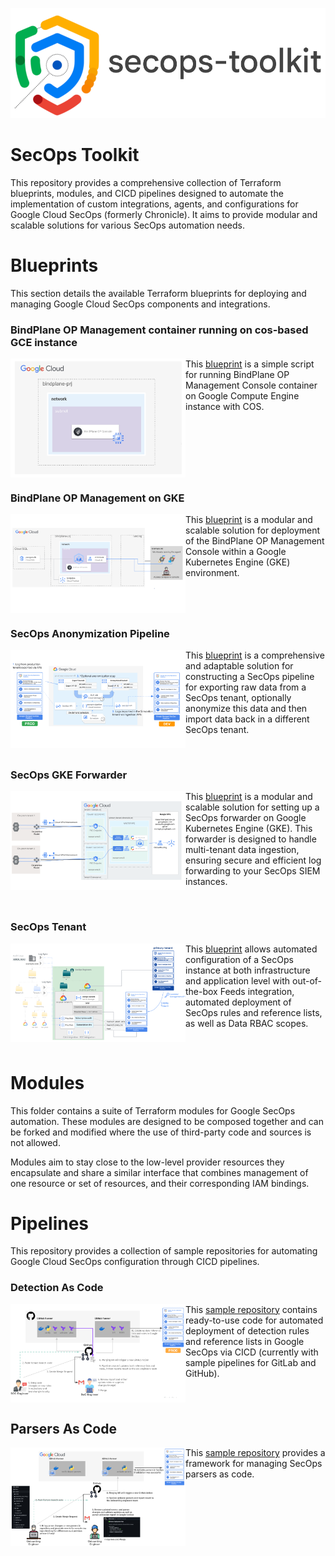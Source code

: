 <p align="center">
  <picture>
    <source media="(prefers-color-scheme: dark)" srcset="./assets/logo.png">
    <img src="./assets/logo.png" alt="SecOps Toolkit">
  </picture>
</p>

# SecOps Toolkit

This repository provides a comprehensive collection of Terraform blueprints, modules, and CICD pipelines designed to automate the implementation of custom integrations, agents, and configurations for Google Cloud SecOps (formerly Chronicle). It aims to provide modular and scalable solutions for various SecOps automation needs.

# Blueprints

This section details the available Terraform blueprints for deploying and managing Google Cloud SecOps components and integrations.

### BindPlane OP Management container running on cos-based GCE instance

<a href="./blueprints/bindplane-gce/" title="BindPlane OP Management console on GCE"><img src="./blueprints/bindplane-gce/images/diagram.png" align="left" width="280px"></a> This [blueprint](./blueprints/bindplane-gke/) is a simple script for running BindPlane OP Management Console container on Google Compute Engine instance with COS.

<br clear="left">

### BindPlane OP Management on GKE

<a href="./blueprints/bindplane-gke/" title="BindPlane OP Management console on GKE"><img src="./blueprints/bindplane-gke/images/diagram.png" align="left" width="280px"></a> This [blueprint](./blueprints/bindplane-gke/) is a modular and scalable solution for deployment of the BindPlane OP Management Console within a Google Kubernetes Engine (GKE) environment.

<br clear="left">

### SecOps Anonymization Pipeline

<a href="./blueprints/secops-anonymization-pipeline/" title="SecOps Anonymization Pipeline"><img src="./blueprints/secops-anonymization-pipeline/images/diagram.png" align="left" width="280px"></a> This [blueprint](./blueprints/secops-gke-forwarder/) is a comprehensive and adaptable solution for constructing a SecOps pipeline for exporting raw data from a SecOps tenant, optionally anonymize this data and then import data back in a different SecOps tenant.

<br clear="left">

### SecOps GKE Forwarder

<a href="./blueprints/secops-gke-forwarder/" title="SecOps GKE Forwarder"><img src="./blueprints/secops-gke-forwarder/images/diagram.png" align="left" width="280px"></a> This [blueprint](./blueprints/secops-gke-forwarder/) is a modular and scalable solution for setting up a SecOps forwarder on Google Kubernetes Engine (GKE). This forwarder is designed to handle multi-tenant data ingestion, ensuring secure and efficient log forwarding to your SecOps SIEM instances.

<br clear="left">

### SecOps Tenant

<a href="./blueprints/secops-tenant/" title="SecOps Tenant"><img src="./blueprints/secops-tenant/images/diagram.png" align="left" width="280px"></a> This [blueprint](./blueprints/secops-tenant/) allows automated configuration of a SecOps instance at both infrastructure and application level with out-of-the-box Feeds integration, automated deployment of SecOps rules and reference lists, as well as Data RBAC scopes.

<br clear="left">

# Modules

This folder contains a suite of Terraform modules for Google SecOps automation. These modules are designed to be composed together and can be forked and modified where the use of third-party code and sources is not allowed.

Modules aim to stay close to the low-level provider resources they encapsulate and share a similar interface that combines management of one resource or set of resources, and their corresponding IAM bindings.

# Pipelines

This repository provides a collection of sample repositories for automating Google Cloud SecOps configuration through CICD pipelines.

### Detection As Code

<a href="./pipelines/detection-as-code/" title="Detection As Code pipeline"><img src="./pipelines/detection-as-code/images/diagram.png" align="left" width="280px"></a> This [sample repository](./pipelines/detection-as-code/) contains ready-to-use code for automated deployment of detection rules and reference lists in Google SecOps via CICD (currently with sample pipelines for GitLab and GitHub).

<br clear="left">

## Parsers As Code

<a href="./pipelines/parsers-as-code/" title="Parsers As Code pipeline"><img src="./pipelines/parsers-as-code/images/diagram.png" align="left" width="280px"></a> This [sample repository](./parsers-as-code/) provides a framework for managing SecOps parsers as code.

<br clear="left">